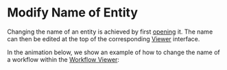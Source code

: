 # Modify Name of Entity

Changing the name of an entity is achieved by first [opening](open-edit.md) it. The name can then be edited at the top of the corresponding [Viewer](../ui/viewer.md) interface.  

In the animation below, we show an example of how to change the name of a workflow within the [Workflow Viewer](/workflows/ui/viewer.md):

<img data-gifffer="/images/change-name.gif" />

